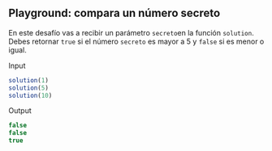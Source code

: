 ## ****Playground: compara un número secreto****

En este desafío vas a recibir un parámetro `secreto`en la función `solution`. Debes retornar `true` si el número `secreto` es mayor a 5 y `false` si es menor o igual.

Input

```jsx
solution(1)
solution(5)
solution(10)
```

Output

```jsx
false
false
true
```